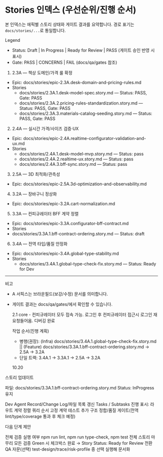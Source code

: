 # Stories 인덱스 (우선순위/진행 순서)

본 인덱스는 에픽별 스토리 상태와 게이트 결과를 요약합니다. 경로 표기는 `docs/stories/...`로 통일합니다.

Legend

- Status: Draft | In Progress | Ready for Review | PASS (게이트 승인 반영 시 표시)
- Gate: PASS | CONCERNS | FAIL (docs/qa/gates 참조)

1. 2.3A — 책상 도메인/가격 룰 확정

- Epic: docs/stories/epic-2.3A.desk-domain-and-pricing-rules.md
- Stories
  - docs/stories/2.3A.1.desk-model-spec.story.md — Status: PASS, Gate: PASS
  - docs/stories/2.3A.2.pricing-rules-standardization.story.md — Status: PASS, Gate: PASS
  - docs/stories/2.3A.3.materials-catalog-seeding.story.md — Status: PASS, Gate: PASS

2. 2.4A — 실시간 가격/사이즈 검증·UX

- Epic: docs/stories/epic-2.4A.realtime-configurator-validation-and-ux.md
- Stories
  - docs/stories/2.4A.1.desk-model-mvp.story.md — Status: pass
  - docs/stories/2.4A.2.realtime-ux.story.md — Status: pass
  - docs/stories/2.4A.3.bff-sync.story.md — Status: pass

3. 2.5A — 3D 최적화/관측성

- Epic: docs/stories/epic-2.5A.3d-optimization-and-observability.md

4. 3.2A — 장바구니 정상화

- Epic: docs/stories/epic-3.2A.cart-normalization.md

5. 3.3A — 컨피규레이터 BFF 계약 정렬

- Epic: docs/stories/epic-3.3A.configurator-bff-contract.md
- Stories
 - docs/stories/3.3A.1.bff-contract-ordering.story.md — Status: draft

6. 3.4A — 전역 타입/품질 안정화

- Epic: docs/stories/epic-3.4A.global-type-stability.md
- Stories
  - docs/stories/3.4A.1.global-type-check-fix.story.md — Status: Ready for Dev

---

비고

- A 서픽스는 브라운필드(보강/수정) 문서를 의미합니다.
- 게이트 결과는 docs/qa/gates/에서 확인할 수 있습니다.

  2.1 core - 컨피규레이터 모두 접속 가능. 로그인 후 컨피규레이터 접근시 로그인 재요청들어옴. 디버깅 완료

  작업 순서(진행 계획)
  - 병행(권장): (Infra) docs/stories/3.4A.1.global-type-check-fix.story.md || (Feature) docs/stories/3.3A.1.bff-contract-ordering.story.md → 2.5A → 3.2A
  - 단일 트랙: 3.4A.1 → 3.3A.1 → 2.5A → 3.2A

  10.20

스토리 업데이트

파일: docs/stories/3.3A.1.bff-contract-ordering.story.md
Status: InProgress 유지

Dev Agent Record/Change Log/파일 목록 갱신
Tasks / Subtasks 진행 표시:
라우트 계약 정렬
쿼리 순서 고정
계약 테스트 추가
구조 정합/품질 게이트(전역 lint/type/coverage 통과 후 체크 예정)

다음 단계 제안

전체 검증 실행 여부
npm run lint, npm run type-check, npm test 전체
스토리 마무리
모든 검증 Green 시 체크박스 완료 → Story Status: Ready for Review 전환
QA 자문(선택)
test-design/trace/risk-profile 중 선택 실행해 문서화


